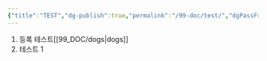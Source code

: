 ```yaml
---
{"title":"TEST","dg-publish":true,"permalink":"/99-doc/test/","dgPassFrontmatter":true,"noteIcon":"","created":"","updated":""}
---
```


1. 등록 테스트[[99_DOC/dogs\|dogs]]
2. 테스트 1